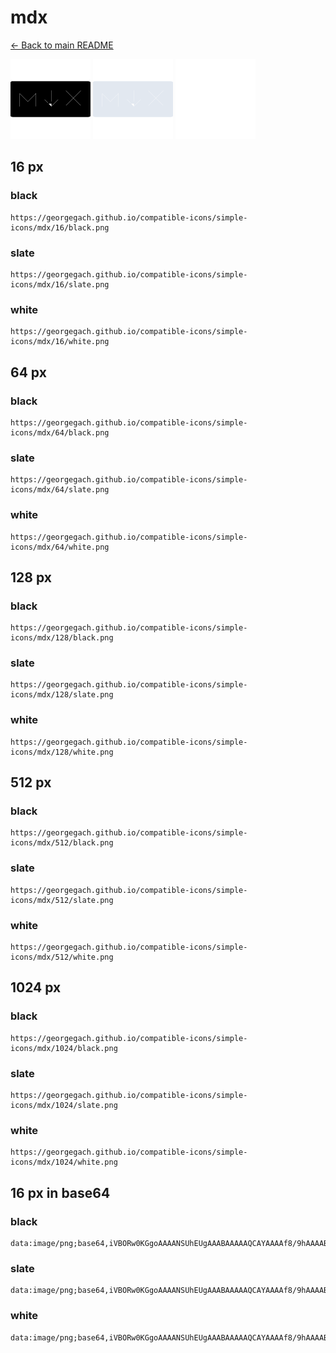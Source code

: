 # mdx

[← Back to main README](../../README.md)


<img src="./128/black.png" width="128" alt="mdx black icon" />
<img src="./128/slate.png" width="128" alt="mdx slate icon" />
<img src="./128/white.png" width="128" alt="mdx white icon" />

## 16 px

### black
```
https://georgegach.github.io/compatible-icons/simple-icons/mdx/16/black.png
```

### slate
```
https://georgegach.github.io/compatible-icons/simple-icons/mdx/16/slate.png
```

### white
```
https://georgegach.github.io/compatible-icons/simple-icons/mdx/16/white.png
```

## 64 px

### black
```
https://georgegach.github.io/compatible-icons/simple-icons/mdx/64/black.png
```

### slate
```
https://georgegach.github.io/compatible-icons/simple-icons/mdx/64/slate.png
```

### white
```
https://georgegach.github.io/compatible-icons/simple-icons/mdx/64/white.png
```

## 128 px

### black
```
https://georgegach.github.io/compatible-icons/simple-icons/mdx/128/black.png
```

### slate
```
https://georgegach.github.io/compatible-icons/simple-icons/mdx/128/slate.png
```

### white
```
https://georgegach.github.io/compatible-icons/simple-icons/mdx/128/white.png
```

## 512 px

### black
```
https://georgegach.github.io/compatible-icons/simple-icons/mdx/512/black.png
```

### slate
```
https://georgegach.github.io/compatible-icons/simple-icons/mdx/512/slate.png
```

### white
```
https://georgegach.github.io/compatible-icons/simple-icons/mdx/512/white.png
```

## 1024 px

### black
```
https://georgegach.github.io/compatible-icons/simple-icons/mdx/1024/black.png
```

### slate
```
https://georgegach.github.io/compatible-icons/simple-icons/mdx/1024/slate.png
```

### white
```
https://georgegach.github.io/compatible-icons/simple-icons/mdx/1024/white.png
```

## 16 px in base64

### black
```
data:image/png;base64,iVBORw0KGgoAAAANSUhEUgAAABAAAAAQCAYAAAAf8/9hAAAABmJLR0QA/wD/AP+gvaeTAAAAn0lEQVQ4je3Q3WrCUBAE4C8hjYKIFFN9/eLrNUhS7I+isTcjlEIVcikuHM45OzM7w/KoAq9oRurbAieU/xCG4E8445j3kFNWEXdJs8A2YIM2wnU4VbCP9JcX58+AW9T5d5im3+MZe+ySaulP9AKT3CUOiVtHcE6/Dm//e8AEX5glXo0V3vEd9z47mIe7u7heW+KtGips8DJywNtI3V3VD+/ZKThIKMtoAAAAAElFTkSuQmCC
```

### slate
```
data:image/png;base64,iVBORw0KGgoAAAANSUhEUgAAABAAAAAQCAYAAAAf8/9hAAAABmJLR0QA/wD/AP+gvaeTAAAAzklEQVQ4je2QO0tDYRAFZ5bkRhCL4OP3i//MNCqGJFdiHpL7HYsI2gQhpTjVFju7hwP/+PjS31e4OUduMnf2vBzAOrUTGQxjMJgDYSw0pKWlCixkBfYAJAuS+XFkLi6OWbMSduC+hVUaPVr1JW1IGxEWaqduQlbKBcko0BOmSfaQdZUDcg3wHb0UmESMFNQHME7oxCEhiSV0LZkE9z8O1ISwRS6Fd2MnuQPflB0wtehLD4ErdStZAzh7Wg54ssRfSBtRPBhvz9LN63mP/xaffxBqzNcCPcQAAAAASUVORK5CYII=
```

### white
```
data:image/png;base64,iVBORw0KGgoAAAANSUhEUgAAABAAAAAQCAYAAAAf8/9hAAAABmJLR0QA/wD/AP+gvaeTAAAApUlEQVQ4je3R22oCQRAE0LPLugZEJGiS35f8niIazEWJOz6kBBFU2EdJwzA91VXdRQ//UZVS5pj11C+rUsoB9RVChwMGKPhN3uXUTcRrVJhgleIMywjfwmlS+ww+PU3+SnGFNu81noJv8IwdtnE1dWG9wjB3jX3sthGU4G14u/MGQ3xjFHstXvGBn0zfZAfjcLf8/cKtJd6LrsE7Xno2WPTUPVQcAeAeMi8nP9rUAAAAAElFTkSuQmCC
```

